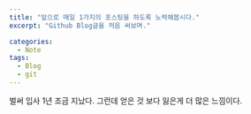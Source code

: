 ```yaml
---
title: "앞으로 매일 1가지의 포스팅을 하도록 노력해봅시다."
excerpt: "Github Blog글을 처음 써보며."

categories:
  - Note
tags:
  - Blog
  - git
---
```


벌써 입사 1년 조금 지났다.
그런데 얻은 것 보다 잃은게 더 많은 느낌이다.
